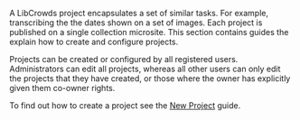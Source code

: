 A LibCrowds project encapsulates a set of similar tasks. For example,
transcribing the the dates shown on a set of images. Each project is published
on a single collection microsite. This section contains guides the explain
how to create and configure projects.

Projects can be created or configured by all registered users. Administrators
can edit all projects, whereas all other users can only edit the projects that
they have created, or those where the owner has explicitly given them co-owner
rights.

To find out how to create a project see the
[New Project](/projects/new.md) guide.
